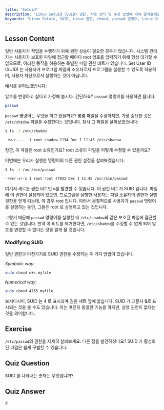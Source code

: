 ```yaml
---
title: "Setuid"
description: "Linux Setuid (SUID) 권한, 작동 방식 및 수정 방법에 대해 알아보세요. Linux 에서 안전한 파일 접근을 위한 SUID 를 이해합니다."
keywords: "Linux Setuid, SUID, Linux 권한, chmod, passwd 명령어, Linux 보안, 초보자 Linux, Linux 튜토리얼"
---
```


## Lesson Content

일반 사용자가 작업을 수행하기 위해 권한 상승이 필요한 경우가 많습니다. 시스템 관리자는 사용자가 보호된 파일에 접근할 때마다 root 암호를 입력하기 위해 항상 대기할 수 없으므로, 이러한 동작을 허용하는 특별한 파일 권한 비트가 있습니다. Set User ID (SUID) 는 사용자가 프로그램 파일의 소유자로서 프로그램을 실행할 수 있도록 허용하며, 사용자 자신으로서 실행하는 것이 아닙니다.

예시를 살펴보겠습니다:

암호를 변경하고 싶다고 가정해 봅시다. 간단하죠? `passwd` 명령어를 사용하면 됩니다:

```bash
passwd
```

`passwd` 명령어는 무엇을 하고 있을까요? 몇몇 파일을 수정하지만, 가장 중요한 것은 `/etc/shadow` 파일을 수정한다는 것입니다. 잠시 그 파일을 살펴보겠습니다:

```bash
$ ls -l /etc/shadow

-rw-r----- 1 root shadow 1134 Dec 1 11:45 /etc/shadow
```

잠깐, 이 파일은 root 소유인가요? root 소유의 파일을 어떻게 수정할 수 있을까요?

이번에는 우리가 실행한 명령어의 다른 권한 설정을 살펴보겠습니다:

```bash
$ ls -l /usr/bin/passwd

-rwsr-xr-x 1 root root 47032 Dec 1 11:45 /usr/bin/passwd
```

여기서 새로운 권한 비트인 **s**를 발견할 수 있습니다. 이 권한 비트가 SUID 입니다. 파일에 이 권한이 설정되어 있으면, 프로그램을 실행한 사용자는 파일 소유자의 권한과 실행 권한을 얻게 되는데, 이 경우 root 입니다. 따라서 본질적으로 사용자가 `passwd` 명령어를 실행하는 동안, 그들은 root 로 실행하고 있는 것입니다.

그렇기 때문에 `passwd` 명령어를 실행할 때 `/etc/shadow`와 같은 보호된 파일에 접근할 수 있는 것입니다. 만약 이 비트를 제거한다면, `/etc/shadow`를 수정할 수 없게 되어 암호를 변경할 수 없다는 것을 알게 될 것입니다.

### Modifying SUID

일반 권한과 마찬가지로 SUID 권한을 수정하는 두 가지 방법이 있습니다.

_Symbolic way:_

```bash
sudo chmod u+s myfile
```

_Numerical way:_

```bash
sudo chmod 4755 myfile
```

보시다시피, SUID 는 4 로 표시되며 권한 세트 앞에 붙습니다. SUID 가 대문자 **S**로 표시되는 것을 볼 수도 있습니다. 이는 여전히 동일한 기능을 하지만, 실행 권한이 없다는 것을 의미합니다.

## Exercise

`/etc/passwd`의 권한을 자세히 살펴보세요. 다른 점을 발견하셨나요? SUID 가 활성화된 파일은 쉽게 구별할 수 있습니다.

## Quiz Question

SUID 를 나타내는 숫자는 무엇입니까?

## Quiz Answer

4
